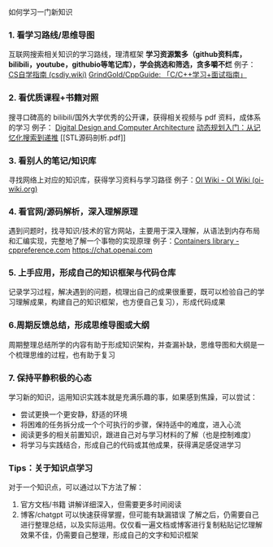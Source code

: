 如何学习一门新知识
### 1. 看学习路线/思维导图
互联网搜索相关知识的学习路线，理清框架
**学习资源繁多（github资料库，bilibili，youtube，githubio等笔记库），学会挑选和筛选，贪多嚼不烂**
例子：[CS自学指南 (csdiy.wiki)](https://csdiy.wiki/)
[GrindGold/CppGuide: 「C/C++学习+面试指南」](https://github.com/GrindGold/CppGuide)

### 2. 看优质课程+书籍对照
搜寻口碑高的 bilibili/国外大学优秀的公开课，获得相关视频与 pdf 资料，成体系的学习
例子：
[Digital Design and Computer Architecture](https://safari.ethz.ch/digitaltechnik/spring2021/doku.php?id=schedule)
[动态规划入门：从记忆化搜索到递推](https://www.bilibili.com/video/BV1Xj411K7oF?spm_id_from=333.788.videopod.sections&vd_source=8636d68797fa4651942df4dc09db7987)
[[STL源码剖析.pdf]]

### 3. 看别人的笔记/知识库
寻找网络上对应的知识库，获得学习资料与学习路径
例子：[OI Wiki - OI Wiki (oi-wiki.org)](https://oi-wiki.org/)

### 4. 看官网/源码解析，深入理解原理
遇到问题时，找寻知识/技术的官方网站，主要用于深入理解，从语法到内存布局和汇编实现，完整地了解一个事物的实现原理
例子：[Containers library - cppreference.com](https://en.cppreference.com/w/cpp/container)
https://chat.openai.com

### 5. 上手应用，形成自己的知识框架与代码仓库
记录学习过程，解决遇到的问题，梳理出自己的成果很重要，既可以检验自己的学习理解成果，构建自己的知识框架，也方便自己复习），形成代码成果

### 6.周期反馈总结，形成思维导图或大纲
周期整理总结所学的内容有助于形成知识架构，并查漏补缺，思维导图和大纲是一个梳理思维的过程，也有助于复习

### 7. 保持平静积极的心态
学习新的知识，运用知识实践本就是充满乐趣的事，如果感到焦躁，可以尝试：
* 尝试更换一个更安静，舒适的环境
* 将困难的任务拆分成一个个可执行的步骤，保持适中的难度，进入心流
* 阅读更多的相关前置知识，跟进自己对与学习材料的了解（也是控制难度）
* 将学习与实践结合，形成自己的代码或其他成果，获得满足感促进学习


### Tips：关于知识点学习
对于一个知识点，可以通过以下方法了解：
1. 官方文档/书籍 讲解详细深入，但需要更多时间阅读
2. 博客/chatgpt 可以快速获得掌握，但可能有缺漏错误
了解之后，仍需要自己进行整理总结，以及实际运用。仅仅看一遍文档或博客进行复制粘贴记忆理解效果不佳，仍需要自己整理，形成自己的文字和知识框架


